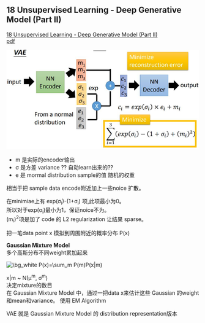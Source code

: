 ## 18 Unsupervised Learning - Deep Generative Model (Part II)

[18 Unsupervised Learning - Deep Generative Model (Part II)](https://www.youtube.com/watch?v=8zomhgKrsmQ&list=PLJV_el3uVTsPy9oCRY30oBPNLCo89yu49&index=27)  
[pdf](http://speech.ee.ntu.edu.tw/~tlkagk/courses/ML_2017/Lecture/GAN%20(v3).pdf)

![vae](./img/017-vae.jpg)

- m 是实际的encoder输出
- &sigma; 是方差 variance ?? 自动learn出来的?? 
- e 是 mormal distribution sample的值 随机的权重

相当于把 sample data encode附近加上一些noice 扩散。

在minimiae上有 exp(&sigma;<sub>i</sub>)-(1+&sigma;<sub>i</sub>) 项,此项最小为0。  
所以对于exp(&sigma;<sub>i</sub>)最小为1，保证noice不为。  
(m<sub>i</sub>)<sup>2</sup>项是加了 code 的 L2 regularization 让结果 sparse。 


把一笔data point x 模拟到周围附近的概率分布 P(x)


**Gaussian Mixture Model**  
多个高斯分布不同weight累加起来  

<img src="https://latex.codecogs.com/gif.image?\dpi{110}&space;\bg_white&space;P(x)=\sum_m&space;P(m)P(x|m)" title="\bg_white P(x)=\sum_m P(m)P(x|m)" />

x|m ~ N(&mu;<sup>m</sup>, &sigma;<sup>m</sup>)  
决定mixture的数目  
在 Gaussian Mixture Model 中，通过一把data x来估计这些 Gaussian 的weight和mean和variance。 使用 EM Algorithm 

VAE 就是 Gaussian Mixture Model 的 distribution representation版本